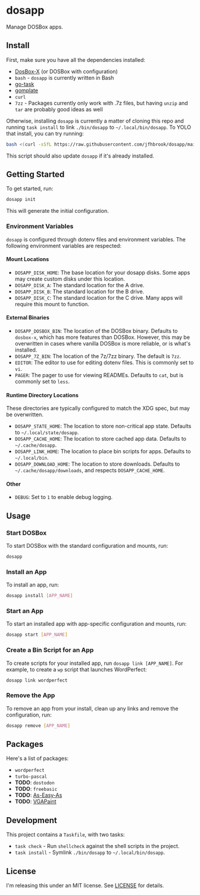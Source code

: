 # dosapp

Manage DOSBox apps.

## Install

First, make sure you have all the dependencies installed:

- [DosBox-X](https://dosbox-x.com/) (or DOSBox with configuration)
- `bash` - `dosapp` is currently written in Bash
- [go-task](https://taskfile.dev)
- [gomplate](https://gomplate.ca/)
- `curl`
- `7zz` - Packages currently only work with .7z files, but having `unzip` and
  `tar` are probably good ideas as well

Otherwise, installing `dosapp` is currently a matter of cloning this repo and
running `task install` to link `./bin/dosapp` to `~/.local/bin/dosapp`. To
YOLO that install, you can try running:

```sh
bash <(curl -sSfL https://raw.githubusercontent.com/jfhbrook/dosapp/main/install.sh)
```

This script should also update `dosapp` if it's already installed.

## Getting Started

To get started, run:

```sh
dosapp init
```

This will generate the initial configuration.

### Environment Variables

`dosapp` is configured through dotenv files and environment variables. The
following environment variables are respected:

#### Mount Locations

- `DOSAPP_DISK_HOME`: The base location for your dosapp disks. Some apps may
  create custom disks under this location.
- `DOSAPP_DISK_A`: The standard location for the A drive.
- `DOSAPP_DISK_B`: The standard location for the B drive.
- `DOSAPP_DISK_C`: The standard location for the C drive. Many apps will
  require this mount to function.

#### External Binaries

- `DOSAPP_DOSBOX_BIN`: The location of the DOSBox binary. Defaults to
  `dosbox-x`, which has more features than DOSBox. However, this may be
  overwritten in cases where vanilla DOSBox is more reliable, or is what's
  installed.
- `DOSAPP_7Z_BIN`: The location of the 7z/7zz binary. The default is `7zz`.
- `EDITOR`: The editor to use for editing dotenv files. This is commonly set
  to `vi`.
- `PAGER`: The pager to use for viewing READMEs. Defaults to `cat`, but is
  commonly set to `less`.

#### Runtime Directory Locations

These directories are typically configured to match the XDG spec, but may be
overwritten.

- `DOSAPP_STATE_HOME`: The location to store non-critical app state. Defaults
  to `~/.local/state/dosapp`.
- `DOSAPP_CACHE_HOME`: The location to store cached app data. Defaults to
  `~/.cache/dosapp`.
- `DOSAPP_LINK_HOME`: The location to place bin scripts for apps. Defaults to
  `~/.local/bin`.
- `DOSAPP_DOWNLOAD_HOME`: The location to store downloads. Defaults to
  `~/.cache/dosapp/downloads`, and respects `DOSAPP_CACHE_HOME`.

#### Other

- `DEBUG`: Set to `1` to enable debug logging.

## Usage

### Start DOSBox

To start DOSBox with the standard configuration and mounts, run:

```sh
dosapp
```

### Install an App

To install an app, run:

```sh
dosapp install [APP_NAME]
```

### Start an App

To start an installed app with app-specific configuration and mounts, run:

```sh
dosapp start [APP_NAME]
```

### Create a Bin Script for an App

To create scripts for your installed app, run `dosapp link [APP_NAME]`.
For example, to create a `wp` script that launches WordPerfect:

```sh
dosapp link wordperfect
```

### Remove the App

To remove an app from your install, clean up any links and remove the
configuration, run:

```sh
dosapp remove [APP_NAME]
```

## Packages

Here's a list of packages:

- `wordperfect`
- `turbo-pascal`
- **TODO**: `dostodon`
- **TODO**: `freebasic`
- **TODO**: [As-Easy-As](http://www.triusinc.com/forums/viewtopic.php?t=10)
- **TODO**: [VGAPaint](https://www.bttr-software.de/products/vp386/)

## Development

This project contains a `Taskfile`, with two tasks:

- `task check` - Run `shellcheck` against the shell scripts in the project.
- `task install` - Symlink `./bin/dosapp` to `~/.local/bin/dosapp`.

## License

I'm releasing this under an MIT license. See [LICENSE](./LICENSE) for details.
